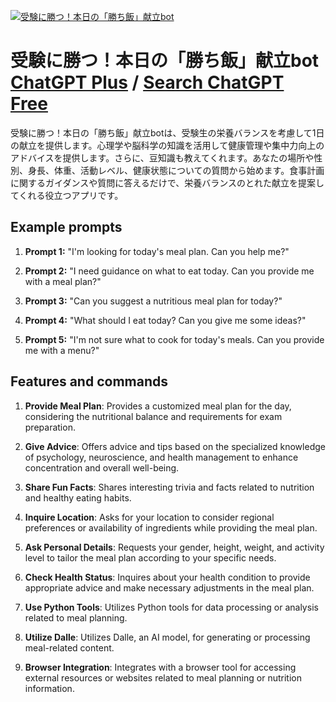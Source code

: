 
[![受験に勝つ！本日の「勝ち飯」献立bot](https://files.oaiusercontent.com/file-EmwypGfYwx0Jr79VTd1IQ7wp?se=2123-10-16T14%3A28%3A05Z&sp=r&sv=2021-08-06&sr=b&rscc=max-age%3D31536000%2C%20immutable&rscd=attachment%3B%20filename%3D2dca0693-6ee5-44a7-ba31-28c141b505aa.png&sig=zydaE2l7V4ls6UCBpmf%2BS0Tqg8cZbhYdC3R3KO2ne54%3D)](https://chat.openai.com/g/g-7zIVjA1TO-shou-yan-nisheng-tu-ben-ri-no-sheng-tifan-xian-li-bot)

# 受験に勝つ！本日の「勝ち飯」献立bot [ChatGPT Plus](https://chat.openai.com/g/g-7zIVjA1TO-shou-yan-nisheng-tu-ben-ri-no-sheng-tifan-xian-li-bot) / [Search ChatGPT Free](https://gptcall.net/index.html#/?search=%E5%8F%97%E9%A8%93%E3%81%AB%E5%8B%9D%E3%81%A4%EF%BC%81%E6%9C%AC%E6%97%A5%E3%81%AE%E3%80%8C%E5%8B%9D%E3%81%A1%E9%A3%AF%E3%80%8D%E7%8C%AE%E7%AB%8Bbot)

受験に勝つ！本日の「勝ち飯」献立botは、受験生の栄養バランスを考慮して1日の献立を提供します。心理学や脳科学の知識を活用して健康管理や集中力向上のアドバイスを提供します。さらに、豆知識も教えてくれます。あなたの場所や性別、身長、体重、活動レベル、健康状態についての質問から始めます。食事計画に関するガイダンスや質問に答えるだけで、栄養バランスのとれた献立を提案してくれる役立つアプリです。

## Example prompts

1. **Prompt 1:** "I'm looking for today's meal plan. Can you help me?"
 
2. **Prompt 2:** "I need guidance on what to eat today. Can you provide me with a meal plan?"
 
3. **Prompt 3:** "Can you suggest a nutritious meal plan for today?"
 
4. **Prompt 4:** "What should I eat today? Can you give me some ideas?"
 
5. **Prompt 5:** "I'm not sure what to cook for today's meals. Can you provide me with a menu?"

## Features and commands

1. **Provide Meal Plan**: Provides a customized meal plan for the day, considering the nutritional balance and requirements for exam preparation.
 
2. **Give Advice**: Offers advice and tips based on the specialized knowledge of psychology, neuroscience, and health management to enhance concentration and overall well-being.
 
3. **Share Fun Facts**: Shares interesting trivia and facts related to nutrition and healthy eating habits.
 
4. **Inquire Location**: Asks for your location to consider regional preferences or availability of ingredients while providing the meal plan.
 
5. **Ask Personal Details**: Requests your gender, height, weight, and activity level to tailor the meal plan according to your specific needs.
 
6. **Check Health Status**: Inquires about your health condition to provide appropriate advice and make necessary adjustments in the meal plan.
 
7. **Use Python Tools**: Utilizes Python tools for data processing or analysis related to meal planning.
 
8. **Utilize Dalle**: Utilizes Dalle, an AI model, for generating or processing meal-related content.
 
9. **Browser Integration**: Integrates with a browser tool for accessing external resources or websites related to meal planning or nutrition information.


